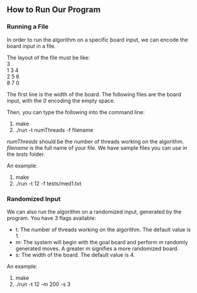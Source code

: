 ## How to Run Our Program

### Running a File

In order to run the algorithm on a specific board input, we can encode the board input in a file. 

The layout of the file must be like: <br />
3 <br />
1 3 4 <br />
2 5 6 <br />
8 7 0 <br />

The first line is the width of the board. The following files are the board input, with the 0 encoding the empty space. 

Then, you can type the following into the command line: 
1. make
2. ./run -t numThreads -f filename

_numThreads_ should be the number of threads working on the algorithm. _filename_ is the full name of your file. We have sample files you can use in the _tests_ folder. 

An example: 
1. make 
2. ./run -t 12 -f tests/med1.txt

### Randomized Input

We can also run the algorithm on a randomized input, generated by the program. You have 3 flags available: 

- t: The number of threads working on the algorithm. The default value is 1. 
- m: The system will begin with the goal board and perform _m_ randomly generated moves. A greater _m_ signifies a more randomized board. 
- s: The width of the board. The default value is 4. 

An example: 
1. make
2. ./run -t 12 -m 200 -s 3
